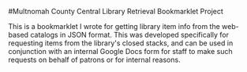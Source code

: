 #Multnomah County Central Library Retrieval Bookmarklet Project

This is a bookmarklet I wrote for getting library item info from the web-based catalogs in JSON format.  This was developed specifically for requesting items from the library's closed stacks, and can be used in conjunction with an internal Google Docs form for staff to make such requests on behalf of patrons or for internal reasons.

